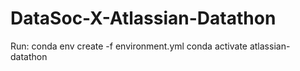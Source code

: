 # DataSoc-X-Atlassian-Datathon

Run:
conda env create -f environment.yml
conda activate atlassian-datathon